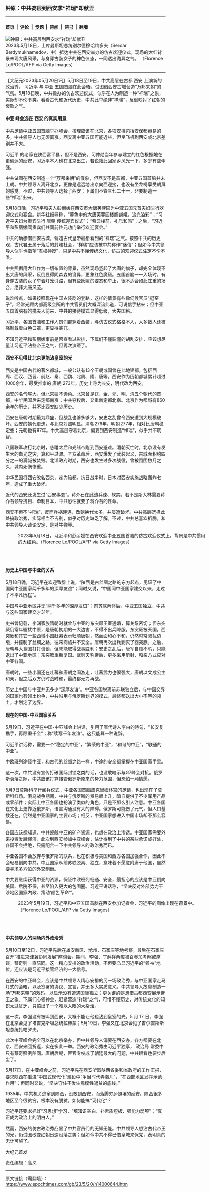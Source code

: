 ### 钟原：中共高层到西安求“祥瑞”却献丑

---

#### [首页](../../../..?n14000644) &nbsp;|&nbsp; [评论](../../../../../epoch-comment?n14000644) &nbsp;|&nbsp; [专题](../../../../../epoch-special?n14000644) &nbsp;|&nbsp; [禁闻](../../../../../epoch-news?n14000644) &nbsp;|&nbsp; [禁书](../../../../../books?n14000644) &nbsp;|&nbsp; [翻墙](https://github.com/gfw-breaker/nogfw/blob/master/README.md?n14000644)


<div><img alt="钟原：中共高层到西安求“祥瑞”却献丑" class="attachment-djy_600_400 size-djy_600_400 wp-post-image" src="https://i.epochtimes.com/assets/uploads/2023/05/id14000646-GettyImages-1255798089_light-600x400.jpg"/>
<div class="caption">
 2023年5月18日，土库曼斯坦总统别尔德穆哈梅多夫（Serdar Berdymukhamedov，中）抵达中共在西安举办的仿古欢迎仪式。现场的大红背景未现大唐风采，与身穿古装女子的神色仪态，一同透出诡异之气。 （Florence Lo/POOL/AFP via Getty Images）
</div></div><hr/><div class="post_content" id="artbody" itemprop="articleBody">
 <!-- article content begin -->
 <p>
  【大纪元2023年05月20日讯】5月18日至19日，中共高层在古都
  <ok href="https://www.epochtimes.com/gb/tag/%E8%A5%BF%E5%AE%89.html">
   西安
  </ok>
  上演新的政治秀，
  <ok href="https://www.epochtimes.com/gb/tag/%E4%B9%A0%E8%BF%91%E5%B9%B3.html">
   习近平
  </ok>
  与
  <ok href="https://www.epochtimes.com/gb/tag/%E4%B8%AD%E4%BA%9A.html">
   中亚
  </ok>
  五国首脑在此会晤，试图借西安古城营造“万邦来朝”的气氛。5月18日晚，中共操办的仿古欢迎仪式，似乎在人为制造一种“祥瑞”之象，实际却不伦不类。看看古代和近代历史，中共此举绝非“祥瑞”，反倒映衬了红朝的衰败之气。
 </p>
 <h4>
  <ok href="https://www.epochtimes.com/gb/tag/%E4%B8%AD%E4%BA%9A.html">
   中亚
  </ok>
  峰会选在
  <ok href="https://www.epochtimes.com/gb/tag/%E8%A5%BF%E5%AE%89.html">
   西安
  </ok>
  的真实用意
 </h4>
 <p>
  中共邀请中亚五国首脑举办峰会，按理应该在北京，各项安排包括安保都容易的多，中共领导人也无须离京。西安离中亚五国可能近些，但坐飞机到西安或北京差别并不大。
 </p>
 <p>
  <ok href="https://www.epochtimes.com/gb/tag/%E4%B9%A0%E8%BF%91%E5%B9%B3.html">
   习近平
  </ok>
  的老家在陕西富平县，但不是西安。习仲勋当年参与建立的红色根据地在更偏远的延安，习近平本人也在北京出生，若说籍此回家乡风光一下，多少有些牵强。
 </p>
 <p>
  中共试图在西安制造一个“万邦来朝”的假象，但西安不是首都，中亚五国首脑并未上朝。中共领导人离开北京，更像是远远地出京向西迎接，也没有坐龙椅享受朝拜的感觉。不过，中共领导人选择了西安；下属们不管三七二十一，非要制造一些“祥瑞”出来。
 </p>
 <p>
  5月18日晚，习近平和夫人彭丽媛在西安市大唐芙蓉园为中亚五国元首夫妇举行欢迎仪式和宴会。新华社报导称，“暮色中的大唐芙蓉园楼阁巍峨，流光溢彩”；“习近平夫妇为贵宾举行
  <ok href="https://www.epochtimes.com/gb/tag/%E5%94%90%E6%9C%9D.html">
   唐朝
  </ok>
  传统迎宾仪式”；“紫云楼前，礼乐和鸣”；之后，“习近平和彭丽媛同贵宾们共同前往元功门举行欢迎宴会。”
 </p>
 <p>
  中共的确想借西安古城，营造古代皇帝最想看到的“祥瑞”之气。按照中共的历史观，古代君王属于落后的封建社会，“祥瑞”应该被中共称作“迷信”；但如今中共领导人似乎也指望“君权神授”，只是中共不懂传统文化，仿古的欢迎仪式注定不伦不类。
 </p>
 <p>
  中共照例用大红作为一切布置的背景，虽然现场竖起了大唐的旗子，却完全体现不出大唐的风采，反倒显得阴森森的诡异，更象红色魔窟。五国首脑一一入场时，有身穿古装的女子举着灯笼引路，但有些妖媚的姿态和举止，很不适合如此庄重的场合，绝非大唐风范。
 </p>
 <p>
  说难听点，如果按照现在中国古装剧的套路，这样的情景有些像伺候官员“逛窑子”。经常光顾内部高级会所的中共官员们大概深谙此道，可说信手拈来；但中亚五国首脑有的携夫人前来，中共的接待模式显得低级，大失国格。
 </p>
 <p>
  习近平、各国首脑和工作人员们都穿着西装，与仿古仪式格格不入，大多数人还被强制戴着白色口罩，更显得突兀。
 </p>
 <p>
  不知习近平和彭丽媛事前是否查看过彩排，下属们不懂装懂的胡乱安排，应该想尽量让习近平沾些帝王之气，但再次演砸了。
 </p>
 <h4>
  西安不见得比北京更能沾皇室的光
 </h4>
 <p>
  西安是中国古代的著名都城，一般公认有13个王朝或国曾在此地建都，包括西周、西汉、西晋、前赵、秦、西魏、北周、隋、唐等。西安作为历朝都城累计超过1000余年，最受推崇的
  <ok href="https://www.epochtimes.com/gb/tag/%E5%94%90%E6%9C%9D.html">
   唐朝
  </ok>
  273年，历史上称为长安，明代改为西安。
 </p>
 <p>
  西安的名气够大，但北京豪不逊色。北京曾是辽、金、元、明、清五个朝代的首都，中华民国后来定都南京；中共夺权后，又重新定都北京。北京作为都城有860余年的历史，并不比西安缺少历史。
 </p>
 <p>
  西安在唐朝时期最为鼎盛，但战乱也够多够大，安史之乱曾令西安遭到大规模破坏。西安的朝代更迭，与北京对照明显。清朝276年，明朝277年，相对比唐朝稳定些；元朝也有97年。中共高层守着北京，偏要到西安制造“祥瑞”，似乎并不明智。
 </p>
 <p>
  八国联军攻打北京时，慈禧太后和光绪帝跑到西安避难。清朝灭亡时，北京没有发生大的血光之灾，算和平过渡。辛亥革命后，西安爆发了武装起义，古城面积约四分之一的满城被焚毁。北洋政府时期，西安也发生过多次战役，曾被围困数月之久，城内死伤惨重。
 </p>
 <p>
  中华民国将西安改名西京，定为陪都。抗日战争时，日本对西安实施战略轰炸七年，造成了重大破坏。
 </p>
 <p>
  近代的西安还发生过“西安事变”。蒋介石在此遭兵谏、软禁，若不是斯大林需要蒋介石领导抗日、牵制日本，中共恐怕就要了蒋介石的性命。
 </p>
 <p>
  西安不但不“祥瑞”，反而兵祸连连，改朝换代太多，并屡遭破坏。中共高层选择此处搞政治秀，实际相当不吉利，似乎对历史缺乏了解。不过，中共总喜欢折腾，和中共领导人谈论安定，是对牛弹琴。
 </p>
 <figure aria-describedby="caption-attachment-14000649" class="wp-caption aligncenter" id="attachment_14000649" style="width: 600px">
  <ok href="https://i.epochtimes.com/assets/uploads/2023/05/id14000649-GettyImages-1255758138_light.jpg" target="_blank">
   <img alt="" class="size-large wp-image-14000649" src="https://i.epochtimes.com/assets/uploads/2023/05/id14000649-GettyImages-1255758138_light-600x407.jpg"/>
  </ok>
  <br/><figcaption class="wp-caption-text" id="caption-attachment-14000649">
   2023年5月18日，习近平和彭丽媛在西安欢迎中亚五国首脑的仿古欢迎仪式上，背景是中共惯用的大红色。（Florence Lo/POOL/AFP via Getty Images）
  </figcaption><br/>
 </figure><br/>
 <h4>
  历史上中国与中亚的关系
 </h4>
 <p>
  5月18日晚，习近平在欢迎致辞上说，“陕西是古丝绸之路的东方起点，见证了中国同中亚国家两千多年的深厚友谊”；同时又说，“中国同中亚国家建交以来，走过了不平凡历程”。
 </p>
 <p>
  中国与中亚地区并无“两千多年的深厚友谊”；前苏联解体后，中亚五国独立，中共与这些国家建交才31年。
 </p>
 <p>
  史书曾记载，李渊家族隋朝时就曾与中亚的东突厥王室通婚，算关系密切；但东突厥仍常年骚扰中原，是唐朝初期的一大边害，不得不出兵降服，东突厥被灭国。西突厥和其它一些西域小国赶紧表示归顺唐朝，然而面和心不和，仍然时常骚扰边境，并控制了丝绸之路，往来商旅并不安全。唐朝再次出兵剿灭了西突厥。之后，唐朝与大食国打打谈谈，但未能取得战事胜利；安史之乱后，唐军自顾不暇，只能退出了中亚地区；东突厥重新复国。武则天称帝后，更多采用册封、和亲方式应对中亚各国。
 </p>
 <p>
  唐朝时，一些小国还在吐蕃和唐朝之间游走，吐蕃武力也很强大，唐朝以文成公主和亲，但之后双方仍时战时和，最终都无力再战。
 </p>
 <p>
  历史上中国与中亚并无多少“深厚友谊”。中亚各国脱离前苏联独立后，与中国交界的国家也有领土纷争，中共沿用与俄罗斯划界的模式，最终都送出大小不等的领土，才划定了边界。
 </p>
 <h4>
  现在的中国-中亚国家关系
 </h4>
 <p>
  5月19日，习近平在中国-中亚峰会上讲话，引用了唐代诗人李白的诗句，“长安复携手，再顾重千金”；称“续写千年友谊”。这只能算一种说辞。
 </p>
 <p>
  习近平讲话称，需要一个“稳定的中亚”，“繁荣的中亚”，“和谐的中亚”，“联通的中亚”。
 </p>
 <p>
  中欧班列途径中亚，和古代的丝绸之路一样，中途的安全都掌握在中亚国家手里。
 </p>
 <p>
  这一次，中共没有宣传打破国际封锁之类的话，也没敢暗示与G7峰会对抗。俄罗斯衰落之际，中共应该打算接管俄罗斯原来的势力范围，但恐怕一厢情愿。
 </p>
 <p>
  5月9日莫斯科举行阅兵仪式，中亚各国首脑应克里姆林宫的邀请，也出现在了莫斯科红场。俄乌战争期间，中共与俄罗斯的贸易额上升，暗自提供了不少军用产品或零部件；实际上中亚各国也扮演了类似的角色，只是不那么引人注意。中亚各国在文化上更靠近俄罗斯，语言沟通没有大的障碍。俄罗斯可能伤了元气，但人口基数还在，仍然是中亚国家的主要市场；相反，中亚国家想进入中国市场却不那么容易。
 </p>
 <p>
  各国应该都知道，中共觊觎中亚的矿产资源，也想在政治上渗透。中亚国家需要外来投资发展经济，此次到西安参加中亚峰会，估计得到了中共的某些承诺或好处，各国不会拒绝，只需配合一下中共领导人的政治秀而已。
 </p>
 <p>
  中亚各国不会放弃与俄罗斯的联系，也在积极与美国和西方各国加强合作，因此不会轻易倒向中共。中亚国家从前苏联脱离、独立，意味着不愿意附庸于他国，自然要寻求多方位的外交制衡。
 </p>
 <p>
  中共要继续获得中亚的资源，保证中欧班列畅通、安全，最担心的应该是中亚倒向美国、后院不保，甚至陷入更大的包围圈。习近平讲话称，“坚决反对外部势力干涉地区国家内政、策动‘颜色革命’”。
 </p>
 <figure aria-describedby="caption-attachment-14000650" class="wp-caption aligncenter" id="attachment_14000650" style="width: 600px">
  <ok href="https://i.epochtimes.com/assets/uploads/2023/05/id14000650-GettyImages-1256040874.jpg" target="_blank">
   <img alt="" class="size-large wp-image-14000650" src="https://i.epochtimes.com/assets/uploads/2023/05/id14000650-GettyImages-1256040874-600x400.jpg"/>
  </ok>
  <br/><figcaption class="wp-caption-text" id="caption-attachment-14000650">
   2023年5月19日，习近平和中亚五国首脑在西安参加记者会，习近平的图像出现在背景中。（Florence Lo/POOL/AFP via Getty Images）
  </figcaption><br/>
 </figure><br/>
 <h4>
  中共领导人的两场内外政治秀
 </h4>
 <p>
  5月10日至12日，习近平先后在雄安新区、沧州、石家庄等地考察，最后在石家庄召开“推进京津冀协同发展”座谈会。期间，李强、丁薛祥两度被召参加考察或座谈，蔡奇则一直陪同。这一精心安排的政治活动，不但要凸显习近平的“领袖”地位，还应该是习近平接管经济的一大信号。
 </p>
 <p>
  在西安的中亚峰会，应该是中共领导人精心安排的另一场政治秀，与中亚国家走马灯式的会晤，以及签署的协议、宣言，并无多大实质意义。中共领导人故意制造一场“万邦来朝”的戏码，以显示没有遭遇国际孤立；更关键的是想借古都西安展示帝王之象。下属们心领神会，赶紧营造“祥瑞”之气，可惜不懂历史，对传统文化的知识太过贫乏，只搞出了一个难以入眼的大杂烩。
 </p>
 <p>
  这一次，李强没有被叫到西安，大概不能让他也沾到皇室的光。5 月 17 日，李强在北京会见了塔吉克斯坦总统拉赫蒙；5月19日，李强又在北京会见了吉尔吉斯斯坦总统扎帕罗夫。
 </p>
 <p>
  此次中亚峰会完全可以在北京举办，但中共领导人偏要在西安办，各方都要在北京、西安来回折返，实在多此一举。西安的政治秀由习近平独享，
  <ok href="https://www.epochtimes.com/gb/tag/%E6%94%BF%E6%B2%BB%E5%B1%80.html">
   政治局
  </ok>
  常委中只有蔡奇照例陪同。唐朝后期，宦官专权成了朝廷最大的问题，中共眼看也要步后尘了。
 </p>
 <p>
  5月17日，在中亚峰会之前，习近平先在西安听取陕西省委和省政府的工作汇报，要求陕西在推进“中国式现代化”建设中“争当时代弄潮儿”，“在西部地区发挥示范作用”；但同时又说，“坚决守住不发生规模性返贫的底线。”
 </p>
 <p>
  1935年，中共机关逃窜到陕西，没敢到西安，而落脚穷乡僻壤的延安。陕西很多地区至今很贫穷，根本没有脱贫，如何能搞“现代化”？
 </p>
 <p>
  习近平还要求抓好“习思想”学习，“填知识空白、补素质短板、强能力弱项”；“真正成为政治上的明白人。”
 </p>
 <p>
  然而，西安的仿古政治秀凸显了中共官员们的无知无能。中共领导人想沾古代帝王的光，仍试图改变红朝迅速没落之势；但如今中共不得已借皇城来保党，表明真的无计可施了。
 </p>
 <p>
  大纪元首发
 </p>
 <p>
  责任编辑：高义
 </p>
 <!-- article content end -->
 <div id="below_article_ad">
 </div>
</div>


---

原文链接（需翻墙）：https://www.epochtimes.com/gb/23/5/20/n14000644.htm